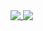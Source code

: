 
<a href="https://github.com/aizad1997">
  <img align="top" src="https://github-readme-stats.vercel.app/api/top-langs/?username=aizad1997&theme=radical&layout=compact" />
</a>
<a href="https://github.com/aizad1997">
   <img align="top" src="https://github-readme-stats.vercel.app/api?username=aizad1997&theme=radical&show_icons=true" />
</a>

<!---
aizad1997/aizad1997 is a ✨ special ✨ repository because its `README.md` (this file) appears on your GitHub profile.
You can click the Preview link to take a look at your changes.
--->
